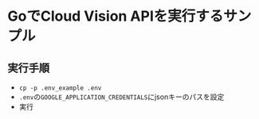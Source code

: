 # GoでCloud Vision APIを実行するサンプル

## 実行手順
- `cp -p .env_example .env`
- `.env`の`GOOGLE_APPLICATION_CREDENTIALS`にjsonキーのパスを設定
- 実行